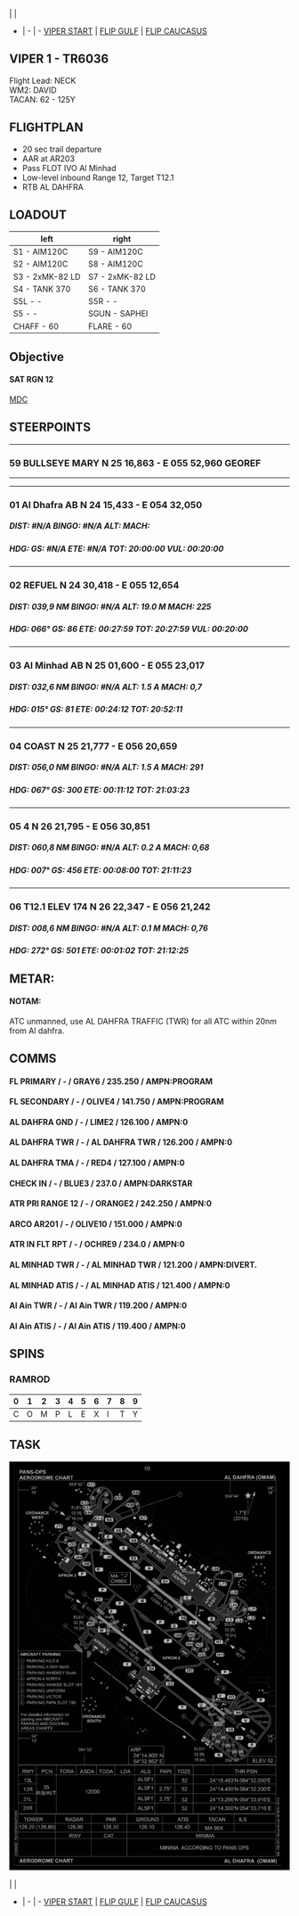  |  | 
- | - | -
[VIPER START](/F16START.MD) | [FLIP GULF](https://www.dropbox.com/s/sp91zf63rx0esao/FLIP_GULFR2_EC1.pdf?dl=0) | [FLIP CAUCASUS](https://www.dropbox.com/s/ppiqy9ba7i8h8op/FLIP_CAUR_EC1.pdf?dl=0)

## VIPER 1 - TR6036

Flight Lead: NECK  
WM2: DAVID  
TACAN: 62 - 125Y  

## FLIGHTPLAN
- 20 sec trail departure
- AAR at AR203
- Pass FLOT IVO Al Minhad
- Low-level inbound Range 12, Target T12.1
- RTB AL DAHFRA

## LOADOUT

left | right
----- | -----
S1 - AIM120C | S9 - AIM120C
S2 - AIM120C | S8 - AIM120C
S3 - 2xMK-82 LD | S7 - 2xMK-82 LD
S4 - TANK 370 | S6 - TANK 370
S5L - - | S5R - -
S5 - - | SGUN - SAPHEI
CHAFF - 60 | FLARE - 60



## Objective
#### SAT RGN 12

[MDC](/MDC_CHEVY_STRIKE.pdf)

## STEERPOINTS
---  												
###	59	BULLSEYE MARY	N	25	16,863	  -  	E	055	52,960		GEOREF	
												
---  												
												
---  												
###	01	Al Dhafra AB	N	24	15,433	  -  	E	054	32,050			
#####	DIST:	#N/A	BINGO:	#N/A	ALT:			MACH:				
#####	HDG:		GS:	#N/A	ETE:		#N/A	TOT:		20:00:00	VUL:	00:20:00
												
												
---  												
###	02	REFUEL	N	24	30,418	  -  	E	055	12,654			
#####	DIST:	039,9  NM	BINGO:	#N/A	ALT:		19.0 M	MACH:	225			
#####	HDG:	066°	GS:	86	ETE:		00:27:59	TOT:		20:27:59	VUL:	00:20:00
												
												
---  												
###	03	Al Minhad AB	N	25	01,600	  -  	E	055	23,017			
#####	DIST:	032,6  NM	BINGO:	#N/A	ALT:		1.5 A	MACH:	0,7			
#####	HDG:	015°	GS:	81	ETE:		00:24:12	TOT:		20:52:11		
												
												
---  												
###	04	COAST	N	25	21,777	  -  	E	056	20,659			
#####	DIST:	056,0  NM	BINGO:	#N/A	ALT:		1.5 A	MACH:	291			
#####	HDG:	067°	GS:	300	ETE:		00:11:12	TOT:		21:03:23		
												
												
---  												
###	05	4	N	26	21,795	  -  	E	056	30,851			
#####	DIST:	060,8  NM	BINGO:	#N/A	ALT:		0.2 A	MACH:	0,68			
#####	HDG:	007°	GS:	456	ETE:		00:08:00	TOT:		21:11:23		
												
												
---  												
###	06	T12.1 ELEV 174	N	26	22,347	  -  	E	056	21,242			
#####	DIST:	008,6  NM	BINGO:	#N/A	ALT:		0.1 M	MACH:	0,76			
#####	HDG:	272°	GS:	501	ETE:		00:01:02	TOT:		21:12:25		
												


## METAR: 

#### NOTAM: 
ATC unmanned, use AL DAHFRA TRAFFIC (TWR) for all ATC within 20nm from Al dahfra.

## COMMS
#### FL PRIMARY / - / GRAY6 / 235.250 / AMPN:PROGRAM
#### FL SECONDARY / - / OLIVE4 / 141.750 / AMPN:PROGRAM
#### AL DAHFRA GND / - / LIME2 / 126.100 / AMPN:0
#### AL DAHFRA TWR / - / AL DAHFRA TWR / 126.200 / AMPN:0
#### AL DAHFRA TMA / - / RED4 / 127.100 / AMPN:0
#### CHECK IN / - / BLUE3 / 237.0 / AMPN:DARKSTAR
#### ATR PRI RANGE 12 / - / ORANGE2 / 242.250 / AMPN:0
#### ARCO AR201 / - / OLIVE10 / 151.000 / AMPN:0
#### ATR IN FLT RPT / - / OCHRE9 / 234.0 / AMPN:0
#### AL MINHAD TWR / - / AL MINHAD TWR / 121.200 / AMPN:DIVERT.
#### AL MINHAD ATIS / - / AL MINHAD ATIS / 121.400 / AMPN:0
#### Al Ain TWR / - / Al Ain TWR / 119.200 / AMPN:0
#### Al Ain ATIS / - / Al Ain ATIS / 119.400 / AMPN:0



## SPINS

### RAMROD

| 0 | 1 | 2 | 3 | 4 | 5 | 6 | 7 | 8 | 9 |
| - | - | - | - | - | - | - | - | - | - |
| C | O | M | P | L | E | X | I | T | Y |


## TASK


![GND](/FLIPS/OMAM_GND_NOV6.png)  

 |  | 
- | - | -
[VIPER START](/F16START.MD) | [FLIP GULF](https://www.dropbox.com/s/sp91zf63rx0esao/FLIP_GULFR2_EC1.pdf?dl=0) | [FLIP CAUCASUS](https://www.dropbox.com/s/ppiqy9ba7i8h8op/FLIP_CAUR_EC1.pdf?dl=0)

